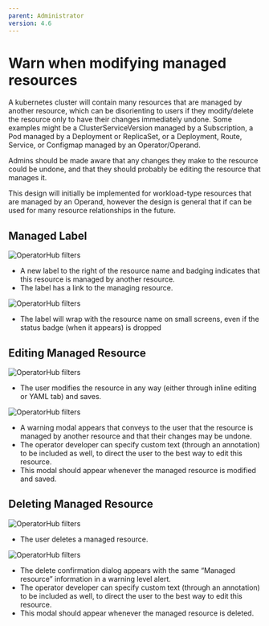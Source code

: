 ```yaml
---
parent: Administrator
version: 4.6
---
```


# Warn when modifying managed resources

A kubernetes cluster will contain many resources that are managed by another resource, which can be disorienting to users if they modify/delete the resource only to have their changes immediately undone. Some examples might be a ClusterServiceVersion managed by a Subscription, a Pod managed by a Deployment or ReplicaSet, or a Deployment, Route, Service, or Configmap managed by an Operator/Operand.

Admins should be made aware that any changes they make to the resource could be undone, and that they should probably be editing the resource that manages it.

This design will initially be implemented for workload-type resources that are managed by an Operand, however the design is general that if can be used for many resource relationships in the future.

## Managed Label

![OperatorHub filters](img/3-1-badge-alert.png)
- A new label to the right of the resource name and badging indicates that this resource is managed by another resource.
- The label has a link to the managing resource.

![OperatorHub filters](img/3-1a-badge-alert-mobile.png)
- The label will wrap with the resource name on small screens, even if the status badge (when it appears) is dropped

## Editing Managed Resource

![OperatorHub filters](img/3-2-edit.png)
- The user modifies the resource in any way (either through inline editing or YAML tab) and saves.

![OperatorHub filters](img/3-3-edit-confirm.png)
- A warning modal appears that conveys to the user that the resource is managed by another resource and that their changes may be undone.
- The operator developer can specify custom text (through an annotation) to be included as well, to direct the user to the best way to edit this resource.
- This modal should appear whenever the managed resource is modified and saved.

## Deleting Managed Resource

![OperatorHub filters](img/4-1-delete.png)
- The user deletes a managed resource.

![OperatorHub filters](img/4-2-deleteConfirm.png)
- The delete confirmation dialog appears with the same “Managed resource” information in a warning level alert.
- The operator developer can specify custom text (through an annotation) to be included as well, to direct the user to the best way to edit this resource.
- This modal should appear whenever the managed resource is deleted.

